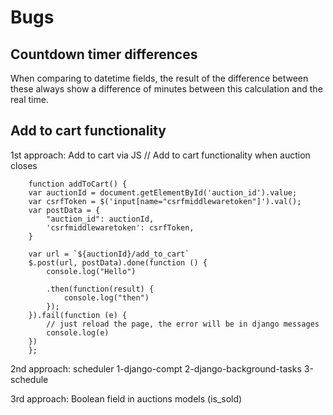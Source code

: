 # Bugs
## Countdown timer differences
When comparing to datetime fields, the result of the difference between these always show a difference of minutes between this calculation and the real time.

## Add to cart functionality
1st approach: Add to cart via JS
        // Add to cart functionality when auction closes

        function addToCart() {
        var auctionId = document.getElementById('auction_id').value;
        var csrfToken = $('input[name="csrfmiddlewaretoken"]').val();
        var postData = {
            "auction_id": auctionId,
            'csrfmiddlewaretoken': csrfToken,
        }

        var url = `${auctionId}/add_to_cart`
        $.post(url, postData).done(function () {
            console.log("Hello")
            
            .then(function(result) {
                console.log("then")
            });
        }).fail(function (e) {
            // just reload the page, the error will be in django messages
            console.log(e)
        })
        };

2nd approach: scheduler
    1-django-compt
    2-django-background-tasks
    3-schedule

3rd approach: Boolean field in auctions models (is_sold)






